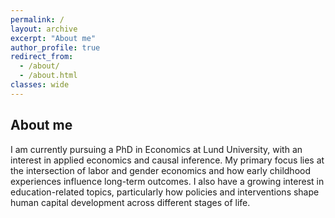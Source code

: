 ```yaml
---
permalink: /
layout: archive
excerpt: "About me"
author_profile: true
redirect_from: 
  - /about/
  - /about.html
classes: wide
---
```


## About me

I am currently pursuing a PhD in Economics at Lund University, with an interest in applied economics and causal inference. My primary focus lies at the intersection of labor and gender economics and how early childhood experiences influence long-term outcomes. I also have a growing interest in education-related topics, particularly how policies and interventions shape human capital development across different stages of life.
